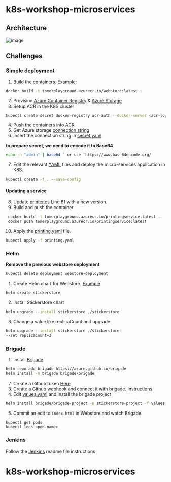 # k8s-workshop-microservices

## Architecture

![image](https://user-images.githubusercontent.com/17064840/37338044-e93bafc0-26be-11e8-9f98-9b522daa6e02.png)

## Challenges

### Simple deployment

1. Build the containers. Example: 
```sh
docker build -t tomerplayground.azurecr.io/webstore:latest .
```
2. Provision [Azure Container Registry](https://docs.microsoft.com/en-us/azure/aks/tutorial-kubernetes-prepare-acr) & [Azure Storage](https://docs.microsoft.com/en-us/cli/azure/storage/account?view=azure-cli-latest#az_storage_account_create)
3. Setup ACR in the K8S cluster 
```sh
kubectl create secret docker-registry acr-auth --docker-server <acr-login-server> --docker-username <service-principal-ID> --docker-password <service-principal-password> --docker-email <email-address>
```
4. Push the containers into ACR
5. Get Azure storage [connection string](https://docs.microsoft.com/en-us/cli/azure/storage/account?view=azure-cli-latest#az_storage_account_show_connection_string)
6. Insert the connection string in [secret.yaml](/Deployment/YAML/secret.yaml)

**to prepare secret, we need to encode it to Base64**
```sh
echo -n "admin" | base64 ` or use `https://www.base64encode.org/
```

7. Edit the relevant [YAML](/Deployment/YAML) files and deploy the micro-services application in K8S.
```sh
kubectl create -f . --save-config
```

#### Updating a service

8. Update [printer.cs](PrintingService/printer.cs#L61) Line 61 with a new version.
9. Build and push the container 
```sh
 docker build -t tomerplayground.azurecr.io/printingservice:latest .
 docker push tomerplayground.azurecr.io/printingservice:latest
```
10. Apply the [printing.yaml](/Deployment/YAML/printing.yaml) file.
```sh
kubectl apply -f printing.yaml
```

### Helm


**Remove the previous webstore deployment**
```sh
kubectl delete deployment webstore-deployment
```

1. Create Helm chart for Webstore. [Example](/Deployment/Helm)
```sh
helm create stickerstore
```
2. Install Stickerstore chart
```sh
helm upgrade --install stickerstore ./stickerstore
```
3. Change a value like replicaCount and upgrade 
```sh
helm upgrade --install stickerstore ./stickerstore
--set replicaCount=3
```

### Brigade
1. Install [Brigade](https://github.com/Azure/brigade#quickstart)
```sh
helm repo add brigade https://azure.github.io/brigade
helm install -n brigade brigade/brigade
```
2. Create a Github token [Here](https://help.github.com/articles/creating-a-personal-access-token-for-the-command-line/)
3. Create a Github webhook and connect it with brigade. [Instructions](https://github.com/Azure/brigade/blob/master/docs/topics/github.md)
4. Edit [values.yaml](/Deployment/Brigade/values.yaml) and install the brigade project 
```sh
helm install brigade/brigade-project -n stickerstore-project -f values.yaml
```

5. Commit an edit to `index.html` in Webstore and watch Brigade
```sh
kubectl get pods
kubectl logs <pod-name>
```

### Jenkins

Follow the [Jenkins](/Deployment/Jenkins/Jenkins.MD) readme file instructions
# k8s-workshop-microservices
